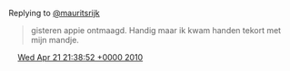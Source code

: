Replying to [@mauritsrijk](https://twitter.com/mauritsrijk/status/12598210415)

> gisteren appie ontmaagd\. Handig maar ik kwam handen tekort met mijn mandje\.

<img src="../../media/tweet.ico" width="12" /> [Wed Apr 21 21:38:52 +0000 2010](https://twitter.com/DromerDenker/status/12599294004)